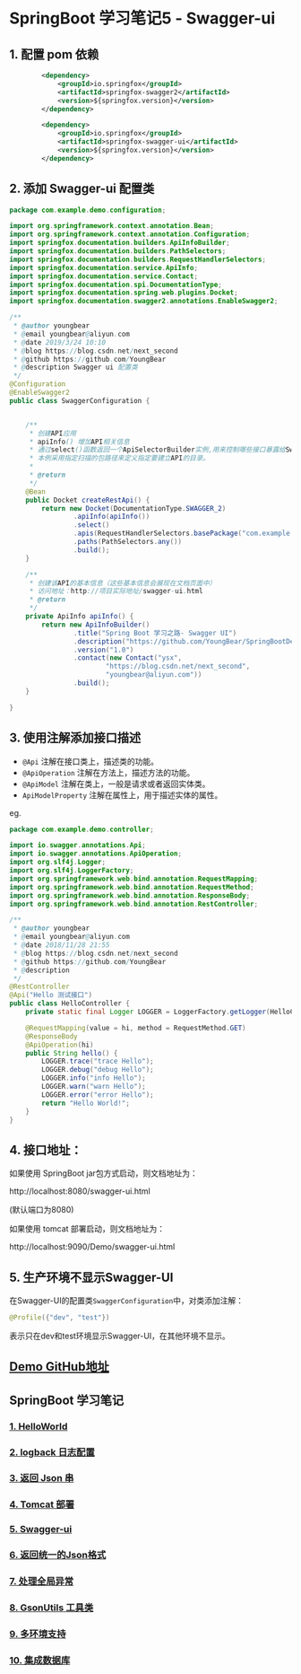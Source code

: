 # SpringBoot 学习笔记5 - Swagger-ui

## 1. 配置 pom 依赖

```xml
        <dependency>
            <groupId>io.springfox</groupId>
            <artifactId>springfox-swagger2</artifactId>
            <version>${springfox.version}</version>
        </dependency>

        <dependency>
            <groupId>io.springfox</groupId>
            <artifactId>springfox-swagger-ui</artifactId>
            <version>${springfox.version}</version>
        </dependency>
```

## 2. 添加 Swagger-ui 配置类

```java
package com.example.demo.configuration;

import org.springframework.context.annotation.Bean;
import org.springframework.context.annotation.Configuration;
import springfox.documentation.builders.ApiInfoBuilder;
import springfox.documentation.builders.PathSelectors;
import springfox.documentation.builders.RequestHandlerSelectors;
import springfox.documentation.service.ApiInfo;
import springfox.documentation.service.Contact;
import springfox.documentation.spi.DocumentationType;
import springfox.documentation.spring.web.plugins.Docket;
import springfox.documentation.swagger2.annotations.EnableSwagger2;

/**
 * @author youngbear
 * @email youngbear@aliyun.com
 * @date 2019/3/24 10:10
 * @blog https://blog.csdn.net/next_second
 * @github https://github.com/YoungBear
 * @description Swagger ui 配置类
 */
@Configuration
@EnableSwagger2
public class SwaggerConfiguration {


    /**
     * 创建API应用
     * apiInfo() 增加API相关信息
     * 通过select()函数返回一个ApiSelectorBuilder实例,用来控制哪些接口暴露给Swagger来展现，
     * 本例采用指定扫描的包路径来定义指定要建立API的目录。
     *
     * @return
     */
    @Bean
    public Docket createRestApi() {
        return new Docket(DocumentationType.SWAGGER_2)
                .apiInfo(apiInfo())
                .select()
                .apis(RequestHandlerSelectors.basePackage("com.example.demo.controller"))
                .paths(PathSelectors.any())
                .build();
    }

    /**
     * 创建该API的基本信息（这些基本信息会展现在文档页面中）
     * 访问地址：http://项目实际地址/swagger-ui.html
     * @return
     */
    private ApiInfo apiInfo() {
        return new ApiInfoBuilder()
                .title("Spring Boot 学习之路- Swagger UI")
                .description("https://github.com/YoungBear/SpringBootDemo")
                .version("1.0")
                .contact(new Contact("ysx",
                        "https://blog.csdn.net/next_second",
                        "youngbear@aliyun.com"))
                .build();
    }

}

```

## 3. 使用注解添加接口描述

- `@Api` 注解在接口类上，描述类的功能。
- `@ApiOperation` 注解在方法上，描述方法的功能。
- `@ApiModel` 注解在类上，一般是请求或者返回实体类。
- `ApiModelProperty` 注解在属性上，用于描述实体的属性。



eg.

```java
package com.example.demo.controller;

import io.swagger.annotations.Api;
import io.swagger.annotations.ApiOperation;
import org.slf4j.Logger;
import org.slf4j.LoggerFactory;
import org.springframework.web.bind.annotation.RequestMapping;
import org.springframework.web.bind.annotation.RequestMethod;
import org.springframework.web.bind.annotation.ResponseBody;
import org.springframework.web.bind.annotation.RestController;

/**
 * @author youngbear
 * @email youngbear@aliyun.com
 * @date 2018/11/28 21:55
 * @blog https://blog.csdn.net/next_second
 * @github https://github.com/YoungBear
 * @description
 */
@RestController
@Api("Hello 测试接口")
public class HelloController {
    private static final Logger LOGGER = LoggerFactory.getLogger(HelloController.class);

    @RequestMapping(value = hi, method = RequestMethod.GET)
    @ResponseBody
    @ApiOperation(hi)
    public String hello() {
        LOGGER.trace("trace Hello");
        LOGGER.debug("debug Hello");
        LOGGER.info("info Hello");
        LOGGER.warn("warn Hello");
        LOGGER.error("error Hello");
        return "Hello World!";
    }
}

```



## 4. 接口地址：

如果使用 SpringBoot jar包方式启动，则文档地址为：

http://localhost:8080/swagger-ui.html

(默认端口为8080)

如果使用 tomcat 部署启动，则文档地址为：

http://localhost:9090/Demo/swagger-ui.html


## 5. 生产环境不显示Swagger-UI

在Swagger-UI的配置类`SwaggerConfiguration`中，对类添加注解：

```java
@Profile({"dev", "test"})
```

表示只在dev和test环境显示Swagger-UI，在其他环境不显示。



## [Demo GitHub地址](https://github.com/YoungBear/SpringBootDemo)



## SpringBoot 学习笔记

### [1. HelloWorld](./SpringBoot-1-HelloWorld.md)

### [2. logback 日志配置](./SpringBoot-2-logback.md)

### [3. 返回 Json 串](./SpringBoot-3-Json.md)

### [4. Tomcat 部署](./SpringBoot-4-Tomcat.md)

### [5. Swagger-ui](./SpringBoot-5-Swagger-ui.md)

### [6. 返回统一的Json格式](./SpringBoot-6-CommonJson.md)

### [7. 处理全局异常](./SpringBoot-7-GlobalExceptionHandler.md)

### [8. GsonUtils 工具类](./SpringBoot-8-GsonUtils.md)

### [9. 多环境支持](./SpringBoot-9-MultipyEnv.md)

### [10. 集成数据库](./SpringBoot-10-Database.md)

